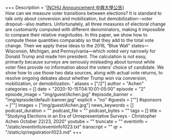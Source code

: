 +++
Description = '[(NCHU Announcement 中興大學公告)  ](https://www2.nchu.edu.tw/news-detail/id/49697)<br>How can we measure voter transitions between elections?  It is standard to talk only about conversion and mobilization, but demobilization--voter dropout--also matters.  Unfortunately, all three measures of electoral change are customarily computed with different denominators, making it impossible to compare their relative magnitudes.  In this paper, we show how to compute these quantities comparably so that they add to the total vote change.  Then we apply these ideas to the 2016,  “Blue Wall” states—Wisconsin, Michigan, and Pennsylvania—which voted very narrowly for Donald Trump and made him president.   The calculation is not easy, primarily because surveys are seriously misleading about turnout while voter files provide no information about the voters’ choice of candidate. We show how to use those two data sources, along with actual vote returns, to resolve ongoing debates about whether Trump won via conversion, mobilization, or demobilization. '
aliases = ["/2"]
author = "Achen"
categories = []
date = "2020-10-15T04:10:01-05:00"
episode = "2"
episode_image = "img/guest/Achen.jpg"
#episode_banner = "img/episode/default-banner.jpg"
explicit = "no"
#guests = [""]
#sponsors = [""]
images = ["img/guest/Achen.jpg"]
news_keywords = []
podcast_duration = ""
podcast_file = ""
podcast_bytes = ""
tags = []
title = "Studying Elections in an Era of Unrepresentative Surveys - Christopher Achen  October 22/23, 2020"
youtube = ""
truncate = ""
eventinfo = "/static/eventinfo/eventinfo1023.txt"
transcript = ""
qr = "/static/qr/registration1023.md"
+++
